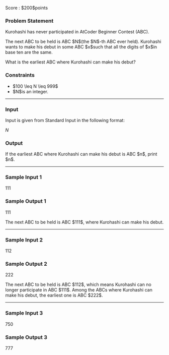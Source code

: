 
<div>

<span>

<span>

<p>
Score : $200$points
</p>

<div>

<section>

### **Problem Statement**

<p>
Kurohashi has never participated in AtCoder Beginner Contest (ABC).
</p>

<p>
The next ABC to be held is ABC $N$(the $N$-th ABC ever held).
Kurohashi wants to make his debut in some ABC $x$such that all the digits of $x$in base ten are the same.
</p>

<p>
What is the earliest ABC where Kurohashi can make his debut?
</p>

</section>

</div>

<div>

<section>

### **Constraints**

<ul>

<li>
$100 \leq N \leq 999$
</li>

<li>
$N$is an integer.
</li>

</ul>

</section>

</div>

---

<div>

<div>

<section>

### **Input**

<p>
Input is given from Standard Input in the following format:
</p>

<div>

$N$
</div>

</section>

</div>

<div>

<section>

### **Output**

<p>
If the earliest ABC where Kurohashi can make his debut is ABC $n$, print $n$.
</p>

</section>

</div>

</div>

---

<div>

<section>

### **Sample Input 1**

<div>

111

</div>

</section>

</div>

<div>

<section>

### **Sample Output 1**

<div>

111

</div>

<p>
The next ABC to be held is ABC $111$, where Kurohashi can make his debut.
</p>

</section>

</div>

---

<div>

<section>

### **Sample Input 2**

<div>

112

</div>

</section>

</div>

<div>

<section>

### **Sample Output 2**

<div>

222

</div>

<p>
The next ABC to be held is ABC $112$, which means Kurohashi can no longer participate in ABC $111$.
Among the ABCs where Kurohashi can make his debut, the earliest one is ABC $222$.
</p>

</section>

</div>

---

<div>

<section>

### **Sample Input 3**

<div>

750

</div>

</section>

</div>

<div>

<section>

### **Sample Output 3**

<div>

777

</div>

</section>

</div>

</span>

</span>

</div>
